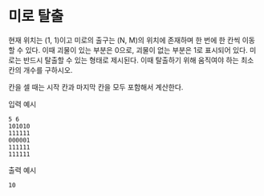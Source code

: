 # 미로 탈출

현재 위치는 (1, 1)이고 미로의 출구는 (N, M)의 위치에 존재하며 한 번에 한 칸씩 이동할 수 있다. 
이때 괴물이 있는 부분은 0으로, 괴물이 없는 부분은 1로 표시되어 있다.
미로는 반드시 탈출할 수 있는 형태로 제시된다. 
이때 탈출하기 위해 움직여야 하는 최소 칸의 개수를 구하시오. 

칸을 셀 때는 시작 칸과 마지막 칸을 모두 포함해서 계산한다.

입력 예시

    5 6
    101010
    111111
    000001
    111111
    111111

출력 예시

    10